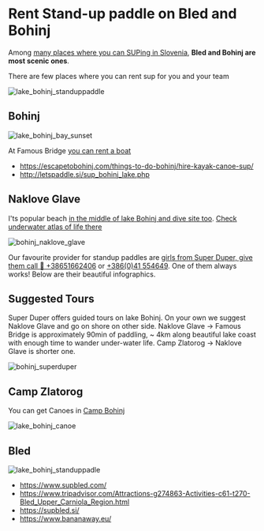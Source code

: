 # Rent Stand-up paddle on Bled and Bohinj

Among [many places where you can SUPing in Slovenia](https://www.slovenia.info/en/stories/top-locations-for-standup-paddleboarding-in-slovenia), **Bled and Bohinj are most scenic ones**.

There are few places where you can rent sup for you and your team

![lake_bohinj_standuppaddle](pics/lake_bohinj_canoes.png)

Bohinj
---

![lake_bohinj_bay_sunset](pics/bohinj_bay_sunset.png)

At Famous Bridge [you can rent a boat](https://goo.gl/maps/xpZBQ9aYntUy2wmY7)

- https://escapetobohinj.com/things-to-do-bohinj/hire-kayak-canoe-sup/
- http://letspaddle.si/sup_bohinj_lake.php

Naklove Glave
---
I'ts popular beach [in the middle of lake Bohinj and dive site too](https://h2oglobe.com/location/9a9e80d3-08d4-4a4c-a84b-3ed6a0cafb18/bohinjsko_jezero_pri_naklovi_glavi). 
[Check underwater atlas of life there](http://antena.fe.uni-lj.si/literatura/SPZ-PAS/pdf/052_Naklova.pdf)

![bohinj_naklove_glave](pics/bohinj_naklove_glave.png)

Our favourite provider for standup paddles are [girls from Super Duper, give them call 🤙 +38651662406](tel:+38651662406) or [+386(0)41
554649](+38641554649). One of them always works! 
Below are their beautiful infographics.

Suggested Tours
---
Super Duper offers guided tours on lake Bohinj. On your own we suggest Naklove Glave and go on shore on other side. Naklove Glave -> Famous Bridge is approximately 90min of paddling, ~ 4km along beautiful lake coast with enough time to wander under-water life. Camp Zlatorog -> Naklove Glave is shorter one. 

![bohinj_superduper](pics/bohinj_standuppaddle_superduper.png)

Camp Zlatorog
---
You can get Canoes in [Camp Bohinj](https://goo.gl/maps/qycTo4tjGgroAZWN9)

![lake_bohinj_canoe](pics/lake_bohinj_canoe.png)

Bled
---

![lake_bohinj_standuppadle](pics/lake_bohinj_standuppaddle.png)

- https://www.supbled.com/
- https://www.tripadvisor.com/Attractions-g274863-Activities-c61-t270-Bled_Upper_Carniola_Region.html
- https://supbled.si/
- https://www.bananaway.eu/

